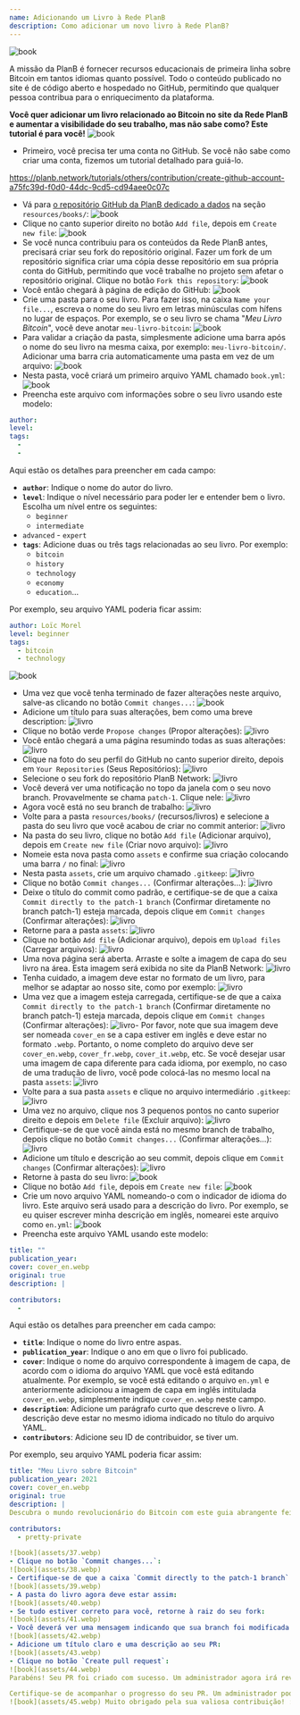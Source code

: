 ```yaml
---
name: Adicionando um Livro à Rede PlanB
description: Como adicionar um novo livro à Rede PlanB?
---
```

![book](assets/cover.webp)

A missão da PlanB é fornecer recursos educacionais de primeira linha sobre Bitcoin em tantos idiomas quanto possível. Todo o conteúdo publicado no site é de código aberto e hospedado no GitHub, permitindo que qualquer pessoa contribua para o enriquecimento da plataforma.

**Você quer adicionar um livro relacionado ao Bitcoin no site da Rede PlanB e aumentar a visibilidade do seu trabalho, mas não sabe como? Este tutorial é para você!**
![book](assets/01.webp)
- Primeiro, você precisa ter uma conta no GitHub. Se você não sabe como criar uma conta, fizemos um tutorial detalhado para guiá-lo.

https://planb.network/tutorials/others/contribution/create-github-account-a75fc39d-f0d0-44dc-9cd5-cd94aee0c07c


- Vá para [o repositório GitHub da PlanB dedicado a dados](https://github.com/PlanB-Network/bitcoin-educational-content/tree/dev/resources/books) na seção `resources/books/`:
![book](assets/02.webp)
- Clique no canto superior direito no botão `Add file`, depois em `Create new file`:
![book](assets/03.webp)
- Se você nunca contribuiu para os conteúdos da Rede PlanB antes, precisará criar seu fork do repositório original. Fazer um fork de um repositório significa criar uma cópia desse repositório em sua própria conta do GitHub, permitindo que você trabalhe no projeto sem afetar o repositório original. Clique no botão `Fork this repository`:
![book](assets/04.webp)
- Você então chegará à página de edição do GitHub:
![book](assets/05.webp)
- Crie uma pasta para o seu livro. Para fazer isso, na caixa `Name your file...`, escreva o nome do seu livro em letras minúsculas com hífens no lugar de espaços. Por exemplo, se o seu livro se chama "*Meu Livro Bitcoin*", você deve anotar `meu-livro-bitcoin`:
![book](assets/06.webp)
- Para validar a criação da pasta, simplesmente adicione uma barra após o nome do seu livro na mesma caixa, por exemplo: `meu-livro-bitcoin/`. Adicionar uma barra cria automaticamente uma pasta em vez de um arquivo:
![book](assets/07.webp)
- Nesta pasta, você criará um primeiro arquivo YAML chamado `book.yml`:
![book](assets/08.webp)
- Preencha este arquivo com informações sobre o seu livro usando este modelo:

```yaml
author: 
level: 
tags:
  - 
  - 
```

Aqui estão os detalhes para preencher em cada campo:
- **`author`**: Indique o nome do autor do livro.
- **`level`**: Indique o nível necessário para poder ler e entender bem o livro. Escolha um nível entre os seguintes:
	- `beginner`
	- `intermediate`
- `advanced` - `expert`
- **`tags`**: Adicione duas ou três tags relacionadas ao seu livro. Por exemplo:
    - `bitcoin`
    - `history`
    - `technology`
    - `economy`
    - `education`...

Por exemplo, seu arquivo YAML poderia ficar assim:

```yaml
author: Loïc Morel
level: beginner
tags:
  - bitcoin
  - technology
```

![book](assets/09.webp)
- Uma vez que você tenha terminado de fazer alterações neste arquivo, salve-as clicando no botão `Commit changes...`:
![book](assets/10.webp)
- Adicione um título para suas alterações, bem como uma breve description: ![livro](assets/11.webp)
- Clique no botão verde `Propose changes` (Propor alterações):
![livro](assets/12.webp)
- Você então chegará a uma página resumindo todas as suas alterações:
![livro](assets/13.webp)
- Clique na foto do seu perfil do GitHub no canto superior direito, depois em `Your Repositories` (Seus Repositórios):
![livro](assets/14.webp)
- Selecione o seu fork do repositório PlanB Network:
![livro](assets/15.webp)
- Você deverá ver uma notificação no topo da janela com o seu novo branch. Provavelmente se chama `patch-1`. Clique nele:
![livro](assets/16.webp)
- Agora você está no seu branch de trabalho:
![livro](assets/17.webp)
- Volte para a pasta `resources/books/` (recursos/livros) e selecione a pasta do seu livro que você acabou de criar no commit anterior:
![livro](assets/18.webp)
- Na pasta do seu livro, clique no botão `Add file` (Adicionar arquivo), depois em `Create new file` (Criar novo arquivo):
![livro](assets/19.webp)
- Nomeie esta nova pasta como `assets` e confirme sua criação colocando uma barra `/` no final:
![livro](assets/20.webp)
- Nesta pasta `assets`, crie um arquivo chamado `.gitkeep`:
![livro](assets/21.webp)
- Clique no botão `Commit changes...` (Confirmar alterações...):
![livro](assets/22.webp)
- Deixe o título do commit como padrão, e certifique-se de que a caixa `Commit directly to the patch-1 branch` (Confirmar diretamente no branch patch-1) esteja marcada, depois clique em `Commit changes` (Confirmar alterações):
![livro](assets/23.webp)
- Retorne para a pasta `assets`:
![livro](assets/24.webp)
- Clique no botão `Add file` (Adicionar arquivo), depois em `Upload files` (Carregar arquivos):
![livro](assets/25.webp)
- Uma nova página será aberta. Arraste e solte a imagem de capa do seu livro na área. Esta imagem será exibida no site da PlanB Network:
![livro](assets/26.webp)
- Tenha cuidado, a imagem deve estar no formato de um livro, para melhor se adaptar ao nosso site, como por exemplo:
![livro](assets/27.webp)
- Uma vez que a imagem esteja carregada, certifique-se de que a caixa `Commit directly to the patch-1 branch` (Confirmar diretamente no branch patch-1) esteja marcada, depois clique em `Commit changes` (Confirmar alterações):
![livro](assets/28.webp)- Por favor, note que sua imagem deve ser nomeada `cover_en` se a capa estiver em inglês e deve estar no formato `.webp`. Portanto, o nome completo do arquivo deve ser `cover_en.webp`, `cover_fr.webp`, `cover_it.webp`, etc. Se você desejar usar uma imagem de capa diferente para cada idioma, por exemplo, no caso de uma tradução de livro, você pode colocá-las no mesmo local na pasta `assets`:
![livro](assets/29.webp)
- Volte para a sua pasta `assets` e clique no arquivo intermediário `.gitkeep`:
![livro](assets/30.webp)
- Uma vez no arquivo, clique nos 3 pequenos pontos no canto superior direito e depois em `Delete file` (Excluir arquivo):
![livro](assets/31.webp)
- Certifique-se de que você ainda está no mesmo branch de trabalho, depois clique no botão `Commit changes...` (Confirmar alterações...):
![livro](assets/32.webp)
- Adicione um título e descrição ao seu commit, depois clique em `Commit changes` (Confirmar alterações):
![livro](assets/33.webp)
- Retorne à pasta do seu livro: ![book](assets/34.webp)
- Clique no botão `Add file`, depois em `Create new file`:
![book](assets/35.webp)
- Crie um novo arquivo YAML nomeando-o com o indicador de idioma do livro. Este arquivo será usado para a descrição do livro. Por exemplo, se eu quiser escrever minha descrição em inglês, nomearei este arquivo como `en.yml`:
![book](assets/36.webp)
- Preencha este arquivo YAML usando este modelo:
```yaml
title: ""
publication_year: 
cover: cover_en.webp
original: true
description: |

contributors:
  - 
```

Aqui estão os detalhes para preencher em cada campo:
- **`title`**: Indique o nome do livro entre aspas.
- **`publication_year`**: Indique o ano em que o livro foi publicado.
- **`cover`**: Indique o nome do arquivo correspondente à imagem de capa, de acordo com o idioma do arquivo YAML que você está editando atualmente. Por exemplo, se você está editando o arquivo `en.yml` e anteriormente adicionou a imagem de capa em inglês intitulada `cover_en.webp`, simplesmente indique `cover_en.webp` neste campo.
- **`description`**: Adicione um parágrafo curto que descreve o livro. A descrição deve estar no mesmo idioma indicado no título do arquivo YAML.
- **`contributors`**: Adicione seu ID de contribuidor, se tiver um.

Por exemplo, seu arquivo YAML poderia ficar assim:

```yaml
title: "Meu Livro sobre Bitcoin"
publication_year: 2021
cover: cover_en.webp
original: true
description: |
Descubra o mundo revolucionário do Bitcoin com este guia abrangente feito para iniciantes. Meu Livro sobre Bitcoin desmistifica as complexidades do Bitcoin, fornecendo uma introdução clara e concisa sobre como o protocolo funciona. Desde sua tecnologia revolucionária até seu impacto potencial na economia global, este livro oferece insights valiosos e conhecimento prático. Perfeito para aqueles novos no Bitcoin, ele abrange os fundamentos, dicas de segurança e o futuro das finanças digitais. Mergulhe no futuro do dinheiro e capacite-se com o conhecimento para navegar na era digital com confiança.

contributors:
  - pretty-private

![book](assets/37.webp)
- Clique no botão `Commit changes...`:
![book](assets/38.webp)
- Certifique-se de que a caixa `Commit directly to the patch-1 branch` esteja marcada, adicione um título e clique em `Commit changes`:
![book](assets/39.webp)
- A pasta do livro agora deve estar assim:
![book](assets/40.webp)
- Se tudo estiver correto para você, retorne à raiz do seu fork:
![book](assets/41.webp)
- Você deverá ver uma mensagem indicando que sua branch foi modificada. Clique no botão `Compare & pull request`:
![book](assets/42.webp)
- Adicione um título claro e uma descrição ao seu PR:
![book](assets/43.webp)
- Clique no botão `Create pull request`:
![book](assets/44.webp)
Parabéns! Seu PR foi criado com sucesso. Um administrador agora irá revisá-lo e, se tudo estiver em ordem, mesclá-lo ao repositório principal da Rede PlanB. Você deverá ver seu livro aparecer no site alguns dias depois.

Certifique-se de acompanhar o progresso do seu PR. Um administrador pode deixar um comentário pedindo informações adicionais. Enquanto seu PR não for validado, você pode visualizá-lo na aba `Pull requests` no repositório GitHub da Rede PlanB.
![book](assets/45.webp) Muito obrigado pela sua valiosa contribuição! :)
